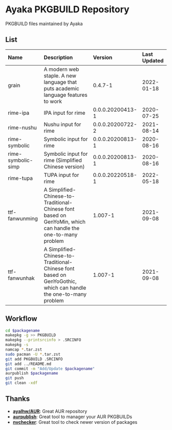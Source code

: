 # Ayaka PKGBUILD Repository

PKGBUILD files maintained by Ayaka

## List

| Name | Description | Version | Last Updated |
| :- | :- | :- | :- |
| grain | A modern web staple. A new language that puts academic language features to work | 0.4.7-1 | 2022-01-18 |
| rime-ipa | IPA input for rime | 0.0.0.20200413-1 | 2020-07-25 |
| rime-nushu | Nushu input for rime | 0.0.0.20200722-2 | 2021-08-14 |
| rime-symbolic | Symbolic input for rime | 0.0.0.20200813-1 | 2020-08-16 |
| rime-symbolic-simp | Symbolic input for rime (Simplified Chinese version) | 0.0.0.20200813-1 | 2020-08-16 |
| rime-tupa | TUPA input for rime | 0.0.0.20220518-1 | 2022-05-18 |
| ttf-fanwunming | A Simplified-Chinese-to-Traditional-Chinese font based on GenYoMin, which can handle the one-to-many problem | 1.007-1 | 2021-09-08 |
| ttf-fanwunhak | A Simplified-Chinese-to-Traditional-Chinese font based on GenYoGothic, which can handle the one-to-many problem | 1.007-1 | 2021-09-08 |

## Workflow

```sh
cd $packagename
makepkg -g >> PKGBUILD
makepkg --printsrcinfo > .SRCINFO
makepkg -s
namcap *.tar.zst
sudo pacman -U *.tar.zst
git add PKGBUILD .SRCINFO
git add ../README.md
git commit -m "Add/Update $packagename"
aurpublish $packagename
git push
git clean -xdf
```

## Thanks

- **[ayalhw/AUR](https://github.com/ayalhw/AUR)**: Great AUR repository
- **[aurpublish](https://github.com/eli-schwartz/aurpublish)**: Great tool to manager your AUR PKGBUILDs
- **[nvchecker](https://github.com/lilydjwg/nvchecker)**: Great tool to check newer version of packages
